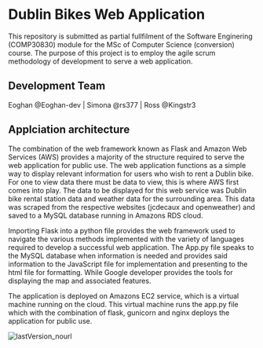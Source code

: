 # Dublin Bikes Web Application

This repository is submitted as partial fullfilment of the Software Enginering (COMP30830) module for the MSc of Computer Science (conversion) course. The purpose of this project is to employ the agile scrum methodology of development to serve a web application. 

## Development Team

Eoghan @Eoghan-dev | Simona @rs377 | Ross @Kingstr3

## Applciation architecture
The combination of the web framework known as Flask and Amazon Web Services (AWS) provides a majority of the structure required to serve the web application for public use. The web application functions as a simple way to display relevant information for users who wish to rent a Dublin bike. For one to view data there must be data to view, this is where AWS first comes into play. The data to be displayed for this web service was Dublin bike rental station data and weather data for the surrounding area. This data was scraped from the respective websites (jcdecaux and openweather) and saved to a MySQL database running in Amazons RDS cloud.

Importing Flask into a python file provides the web framework used to navigate the various methods implemented with the variety of languages required to develop a successful web application. The App.py file speaks to the MySQL database when information is needed and provides said information to the JavaScript file for implementation and presenting to the html file for formatting. While Google developer provides the tools for displaying the map and associated features.

The application is deployed on Amazons EC2 service, which is a virtual machine running on the cloud. This virtual machine runs the app.py file which with the combination of flask, gunicorn and nginx deploys the application for public use.

![lastVersion_nourl](https://user-images.githubusercontent.com/71661543/157260966-728c7884-62e7-4adf-b3c5-37ab78e03b5a.png)
